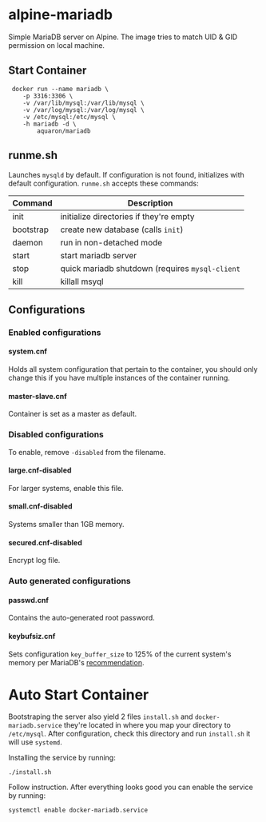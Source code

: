 # alpine-mariadb

Simple MariaDB server on Alpine.
The image tries to match UID & GID permission on local machine.

## Start Container

     docker run --name mariadb \
        -p 3316:3306 \
        -v /var/lib/mysql:/var/lib/mysql \
        -v /var/log/mysql:/var/log/mysql \
        -v /etc/mysql:/etc/mysql \
        -h mariadb -d \
            aquaron/mariadb

## runme.sh

Launches `mysqld` by default. If configuration is not found, initializes with default configuration.
`runme.sh` accepts these commands:

| Command   | Description                                     |
| --------- | ----------------------------------------------- |
| init      | initialize directories if they're empty         |
| bootstrap | create new database (calls `init`)              |
| daemon    | run in non-detached mode                        |
| start     | start mariadb server                            |
| stop      | quick mariadb shutdown (requires `mysql-client` |
| kill      | killall msyql                                   |

## Configurations

### Enabled configurations

#### system.cnf

Holds all system configuration that pertain to the container, you should only change this
if you have multiple instances of the container running.

#### master-slave.cnf

Container is set as a master as default.

### Disabled configurations

To enable, remove `-disabled` from the filename.

#### large.cnf-disabled    

For larger systems, enable this file.

#### small.cnf-disabled

Systems smaller than 1GB memory.

#### secured.cnf-disabled

Encrypt log file.

### Auto generated configurations

#### passwd.cnf

Contains the auto-generated root password.

#### keybufsiz.cnf

Sets configuration `key_buffer_size` to 125% of the current system's memory per MariaDB's 
[recommendation](https://mariadb.com/kb/en/mariadb/optimizing-key_buffer_size/).

# Auto Start Container

Bootstraping the server also yield 2 files `install.sh` and `docker-mariadb.service` they're
located in where you map your directory to `/etc/mysql`. After configuration, check this directory
and run `install.sh` it will use `systemd`.

Installing the service by running:

    ./install.sh

Follow instruction. After everything looks good you can enable the service by running:

    systemctl enable docker-mariadb.service


